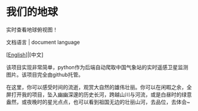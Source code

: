 # 我们的地球
实时查看地球俯视图！

文档语言 | document language

[[English](README.md)]|[中文]

该项目实现非常简单，python作为后端自动爬取中国气象站的实时遥感卫星监测图片。该项目完全由github托管。

在这里，你可以感受时间的流逝，观赏大自然的雄伟壮丽。你可以在闲暇之余，全屏打开我的项目，坠入幽幽深邃的历史长河，跨越山川与河流，或是白昼时的绿意盎然，或夜晚时的星光点点，也可以看到祖国无边的壮丽山河，去品位，去体会~
